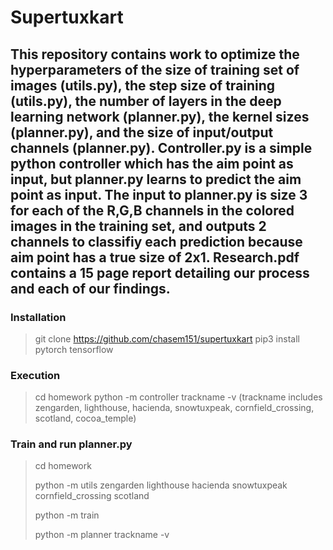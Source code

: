 # Supertuxkart
## This repository contains work to optimize the hyperparameters of the size of training set of images (utils.py), the step size of training (utils.py), the number of layers in the deep learning network (planner.py), the kernel sizes (planner.py), and the size of input/output channels (planner.py). Controller.py is a simple python controller which has the aim point as input, but planner.py learns to predict the aim point as input. The input to planner.py is size 3 for each of the R,G,B channels in the colored images in the training set, and outputs 2 channels to classifiy each prediction because aim point has a true size of 2x1. Research.pdf contains a 15 page report detailing our process and each of our findings.
### Installation
> git clone https://github.com/chasem151/supertuxkart
> pip3 install pytorch tensorflow
### Execution
> cd homework
> python -m controller trackname -v 
> (trackname includes zengarden, lighthouse, hacienda, snowtuxpeak, cornfield_crossing, scotland, cocoa_temple)
### Train and run planner.py
> cd homework
> 
> python -m utils zengarden lighthouse hacienda snowtuxpeak cornfield_crossing scotland 
> 
> python -m train
> 
> python -m planner trackname -v
